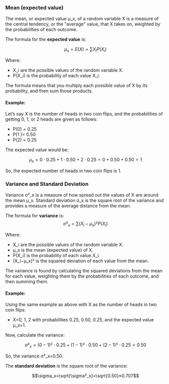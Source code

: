 ### Mean (expected value)
The mean, or expected value μ_x​, of a random variable X is a measure of the central tendency, or the "average" value, that X takes on, weighted by the probabilities of each outcome.

The formula for the **expected value** is:

$$\mu_x= E(X) = \sum X_i P(X_i)$$

Where:

- X_i​ are the possible values of the random variable X.
- P(X_i​) is the probability of each value X_i​.

The formula means that you multiply each possible value of X by its probability, and then sum those products.

#### Example:

Let’s say X is the number of heads in two coin flips, and the probabilities of getting 0, 1, or 2 heads are given as follows:

- P(0) = 0.25
- P(1 )= 0.50
- P(2) = 0.25

The expected value would be:

$$\mu_x=0⋅0.25+1⋅0.50+2⋅0.25=0+0.50+0.50=1$$

So, the expected number of heads in two coin flips is 1.

### Variance and Standard Deviation

Variance σ²_x​ is a measure of how spread out the values of X are around the mean μ_x​. Standard deviation σ_x​ is the square root of the variance and provides a measure of the average distance from the mean.

The formula for **variance** is:
$$\sigma²_x= \sum(X_i-\mu_x)²P(X_i)$$

Where:

- X_i are the possible values of the random variable X.
- μ_x​ is the mean (expected value) of X.
- P(X_i) is the probability of each value X_i​.
- (X_i−μ_x)² is the squared deviation of each value from the mean.

The variance is found by calculating the squared deviations from the mean for each value, weighting them by the probabilities of each outcome, and then summing them.

#### Example:

Using the same example as above with X as the number of heads in two coin flips:

- X=0, 1, 2 with probabilities 0.25, 0.50, 0.25, and the expected value μ_x=1.

Now, calculate the variance:

$$\sigma²_x=(0−1)²⋅0.25+(1−1)²⋅0.50+(2−1)²⋅0.25 = 0.50$$

So, the variance σ²_x=0.50.

The **standard deviation** is the square root of the variance:

$$\sigma_x=\sqrt{\sigma²_x}=\sqrt{0.50}≈0.707$$
